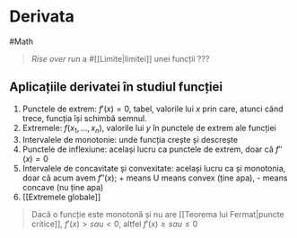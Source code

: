 # Derivata

#Math

> _Rise over run_ a #[[Limite|limitei]] unei funcții ???

## Aplicațiile derivatei în studiul funcției

1. Punctele de extrem: $f'(x)=0$, tabel, valorile lui $x$ prin care, atunci când trece, funcția își schimbă semnul.
2. Extremele: $f(x_1, \dots , x_n)$, valorile lui $y$ în punctele de extrem ale funcției
3. Intervalele de monotonie: unde funcția crește și descrește
4. Punctele de inflexiune: același lucru ca punctele de extrem, doar că $f''(x)=0$
5. Intervalele de concavitate și convexitate: același lucru ca și monotonia, doar că acum avem $f''(x)$; + means U means convex (ține apa), - means concave (nu ține apa)
6. [[Extremele globale]]

> Dacă o funcție este monotonă și nu are [[Teorema lui Fermat|puncte critice]], $f'(x)> sau < 0$, altfel $f'(x) \geq sau \leq 0$
